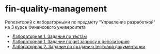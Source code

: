 # fin-quality-management
Репозиторий с лабораторными по предмету "Управление разработкой" на 3 курсе Финансового университета

- [Лабораторная 1. Задание по тестам](lab1_tests/README.md)
- [Лабораторная 1. Задание по get запросу к репозиторию](lab1_parse_github/README.md)
- [Лабораторная 2. Задание по созданию тестовой документации](lab2.md)
